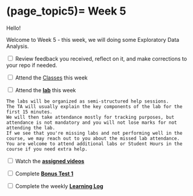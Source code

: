 (page_topic5)=
Week 5
=======================

Hello!

Welcome to Week 5 - this week, we will doing some Exploratory Data Analysis.

<label><input type="checkbox" id="week05_task1" class="box"> Review feedback you received, reflect on it, and make corrections to your repo if needed. </input></label>

<label><input type="checkbox" id="week05_task2" class="box"> Attend the [Classes](classes.md) this week </input></label>

<label><input type="checkbox" id="week05_task3" class="box"> Attend the **[lab](./lab/README.md)** this week</input></label>

```{tip}
The labs will be organized as semi-structured help sessions.
The TA will usually explain the key components of the lab for the first 15 minutes.
We will then take attendance mostly for tracking purposes, but attendance is not mandatory and you will not lose marks for not attending the lab.
If we see that you're missing labs and not performing well in the course, we may reach out to you about the missed lab attendance.
You are welcome to attend additional labs or Student Hours in the course if you need extra help.
```
<label><input type="checkbox" id="week05_task4" class="box"> Watch the **[assigned videos](./videos.md)**</input></label>

<label><input type="checkbox" id="week05_task5" class="box"> Complete **[Bonus Test 1](./test1_bonus.md)**</input></label>

<label><input type="checkbox" id="week05_task6" class="box"> Complete the weekly **[Learning Log](./log.md)**</input></label>